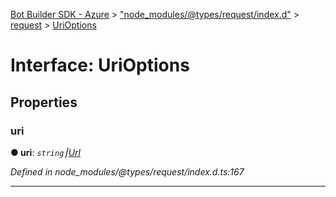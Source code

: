 [Bot Builder SDK - Azure](../README.md) > ["node_modules/@types/request/index.d"](../modules/_node_modules__types_request_index_d_.md) > [request](../modules/_node_modules__types_request_index_d_.request.md) > [UriOptions](../interfaces/_node_modules__types_request_index_d_.request.urioptions.md)



# Interface: UriOptions


## Properties
<a id="uri"></a>

###  uri

**●  uri**:  *`string`⎮[Url](_node_modules__types_node_index_d_._url_.url-1.md)* 

*Defined in node_modules/@types/request/index.d.ts:167*





___


